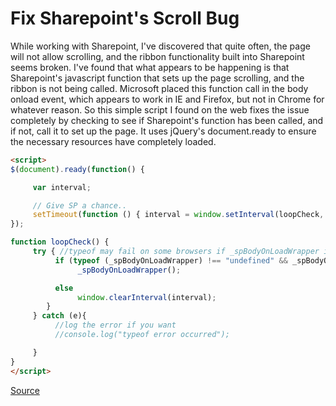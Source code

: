 # Fix Sharepoint's Scroll Bug

While working with Sharepoint, I've discovered that quite often, the page will not allow scrolling, and the ribbon functionality built into Sharepoint seems broken. I've found that what appears to be happening is that Sharepoint's javascript function that sets up the page scrolling, and the ribbon is not being called. Microsoft placed this function call in the body onload event, which appears to work in IE and Firefox, but not in Chrome for whatever reason. So this simple script I found on the web fixes the issue completely by checking to see if Sharepoint's function has been called, and if not, call it to set up the page. It uses jQuery's document.ready to ensure the necessary resources have completely loaded.

```html
<script>
$(document).ready(function() {

     var interval;

     // Give SP a chance..
     setTimeout(function () { interval = window.setInterval(loopCheck, 30); }, 120);
});

function loopCheck() {
     try { //typeof may fail on some browsers if _spBodyOnLoadWrapper isn't initialized
          if (typeof (_spBodyOnLoadWrapper) !== "undefined" && _spBodyOnLoadCalled == false)
               _spBodyOnLoadWrapper();

          else
               window.clearInterval(interval);
        }
     } catch (e){
          //log the error if you want
          //console.log("typeof error occurred");

     }
}
</script>
```

[Source](http://withinsharepoint.com/archives/256)

